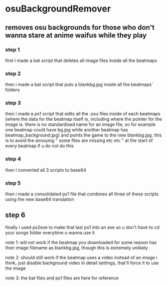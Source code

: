 # osuBackgroundRemover
## removes osu backgrounds for those who don't wanna stare at anime waifus while they play

### step 1
first i made a bat script that deletes all image files inside all the beatmaps

### step 2
then i made a bat script that puts a blankbg.jpg inside all the beatmaps' folders

### step 3
then i made a ps1 script that edits all the .osu files inside of each beatmaps (where the data for the beatmap itself is, including where the pointer for the image is. there is no standardised name for an image file, so for example one beatmap could have bg.jpg while another beatmap has beatmap_background.jpg) and points the game to the new blankbg.jpg. this is to avoid the annoying " some files are missing etc etc " at the start of every beatmap if u do not do this

### step 4
then i converted all 3 scripts to base64

### step 5
then i made a consolidated ps1 file that combines all three of these scripts using the new base64 translation

## step 6
finally i used ps2exe to make that last ps1 into an exe so u don't have to cd your songs folder everytime u wanna use it

note 1: will not work if the beatmap you downloaded for some reason has their image filename as blankbg.jpg, though this is extremely unlikely

note 2: should still work if the beatmap uses a video instead of an image i think, just disable background video in detail settings, that'll force it to use the image

note 3: the bat files and ps1 files are here for reference
